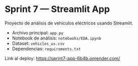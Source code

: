 # Sprint 7 — Streamlit App

Proyecto de análisis de vehículos eléctricos usando Streamlit.

- Archivo principal: `app.py`
- Notebook de análisis: `notebooks/EDA.ipynb`
- Dataset: `vehicles_us.csv`
- Dependencias: `requirements.txt`

Link al deploy: https://sprint7-app-6b4b.onrender.com/
